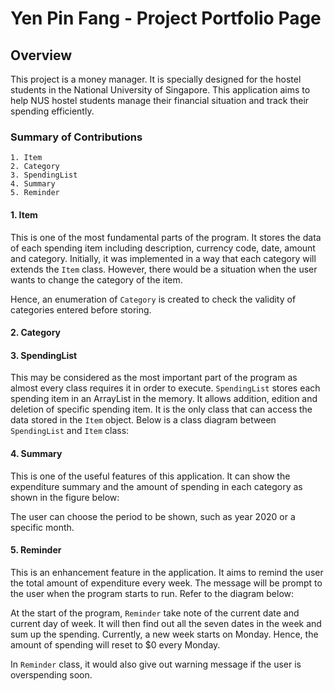 # Yen Pin Fang - Project Portfolio Page

## Overview
This project is a money manager. It is specially designed for the hostel students in the National University 
of Singapore. This application aims to help NUS hostel students manage their financial situation and track 
their spending efficiently. 

### Summary of Contributions
    1. Item
    2. Category
    3. SpendingList
    4. Summary
    5. Reminder

#### 1. Item
This is one of the most fundamental parts of the program. It stores the data of each spending item including 
description, currency code, date, amount and category. Initially, it was implemented in a way that each category
will extends the `Item` class. However, there would be a situation when the user wants to change the category of the
item. 

Hence, an enumeration of `Category` is created to check the validity of categories entered before storing.

#### 2. Category


#### 3. SpendingList
This may be considered as the most important part of the program as almost every class requires it in order to execute. 
`SpendingList` stores each spending item in an ArrayList in the memory. It allows addition, edition and deletion of 
specific spending item. It is the only class that can access the data stored in the `Item` object. Below is a class
diagram between `SpendingList` and `Item` class: 


#### 4. Summary
This is one of the useful features of this application. It can show the expenditure summary and the amount of spending
in each category as shown in the figure below:

The user can choose the period to be shown, such as year 2020 or a specific month.

#### 5. Reminder
This is an enhancement feature in the application. It aims to remind the user the total amount of expenditure every 
week. The message will be prompt to the user when the program starts to run. Refer to the diagram below:

At the start of the program, `Reminder` take note of the current date and current day of week. It will then find out all
the seven dates in the week and sum up the spending. Currently, a new week starts on Monday. Hence, the amount of 
spending will reset to $0 every Monday.

In `Reminder` class, it would also give out warning message if the user is overspending soon.